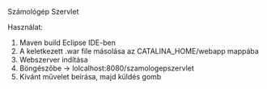 Számológép Szervlet

Használat:
1. Maven build Eclipse IDE-ben
2. A keletkezett .war file másolása az CATALINA_HOME/webapp mappába
3. Webszerver indítása
4. Böngészőbe -> lolcalhost:8080/szamologepszervlet
5. Kívánt művelet beírása, majd küldés gomb

